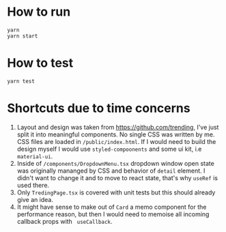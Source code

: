 # How to run

```
yarn
yarn start
```

# How to test

```
yarn test
```

# Shortcuts due to time concerns

1. Layout and design was taken from https://github.com/trending, I've just split it into meaningful components. No single CSS was written by me. CSS files are loaded in `/public/index.html`. If I would need to build the design myself I would use `styled-compoonents` and some ui kit, i.e `material-ui`.
2. Inside of `/components/DropdownMenu.tsx` dropdown window open state was originally mananged by CSS and behavior of `detail` element. I didn't want to change it and to move to react state, that's why `useRef` is used there.
3. Only `TredingPage.tsx` is covered with unit tests but this should already give an idea.
4. It might have sense to make out of `Card` a memo component for the performance reason, but then I would need to memoise all incoming callback props with ` useCallback`.
